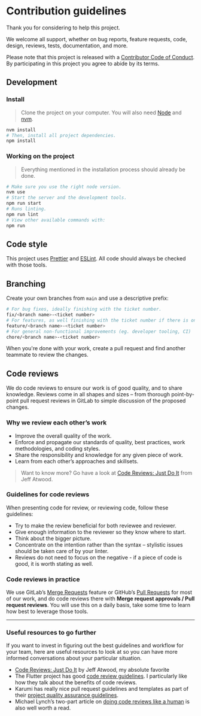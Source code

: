 # Contribution guidelines

Thank you for considering to help this project.

We welcome all support, whether on bug reports, feature requests, code, design, reviews, tests, documentation, and more.

Please note that this project is released with a [Contributor Code of Conduct](/docs/CODE_OF_CONDUCT.md). By participating in this project you agree to abide by its terms.

## Development

### Install

> Clone the project on your computer. You will also need [Node](https://nodejs.org) and [nvm](https://github.com/creationix/nvm).

```sh
nvm install
# Then, install all project dependencies.
npm install
```

### Working on the project

> Everything mentioned in the installation process should already be done.

```sh
# Make sure you use the right node version.
nvm use
# Start the server and the development tools.
npm run start
# Runs linting.
npm run lint
# View other available commands with:
npm run
```

## Code style

This project uses [Prettier](https://prettier.io/) and [ESLint](https://eslint.org/). All code should always be checked with those tools.

## Branching

Create your own branches from `main` and use a descriptive prefix:

```sh
# For bug fixes, ideally finishing with the ticket number.
fix/<branch name>-<ticket number>
# For features, as well finishing with the ticket number if there is one.
feature/<branch name>-<ticket number>
# For general non-functional improvements (eg. developer tooling, CI)
chore/<branch name>-<ticket number>
```

When you're done with your work, create a pull request and find another teammate to review the changes.

## Code reviews

We do code reviews to ensure our work is of good quality, and to share knowledge. Reviews come in all shapes and sizes – from thorough point-by-point pull request reviews in GitLab to simple discussion of the proposed changes.

### Why we review each other’s work

- Improve the overall quality of the work.
- Enforce and propagate our standards of quality, best practices, work methodologies, and coding styles.
- Share the responsibility and knowledge for any given piece of work.
- Learn from each other’s approaches and skillsets.

> Want to know more? Go have a look at [Code Reviews: Just Do It](https://blog.codinghorror.com/code-reviews-just-do-it/) from Jeff Atwood.

### Guidelines for code reviews

When presenting code for review, or reviewing code, follow these guidelines:

- Try to make the review beneficial for both reviewee and reviewer.
- Give enough information to the reviewer so they know where to start.
- Think about the bigger picture.
- Concentrate on the intention rather than the syntax – stylistic issues should be taken care of by your linter.
- Reviews do not need to focus on the negative - if a piece of code is good, it is worth stating as well.

### Code reviews in practice

We use GitLab’s [Merge Requests](https://docs.gitlab.com/ee/user/project/merge_requests/) feature or GitHub’s [Pull Requests](https://help.github.com/articles/requesting-a-pull-request-review/) for most of our work, and do code reviews there with **Merge request approvals / Pull request reviews**. You will use this on a daily basis, take some time to learn how best to leverage those tools.

---

### Useful resources to go further

If you want to invest in figuring out the best guidelines and workflow for your team, here are useful resources to look at so you can have more informed conversations about your particular situation.

- [Code Reviews: Just Do It](https://blog.codinghorror.com/code-reviews-just-do-it/) by Jeff Atwood, my absolute favorite
- The Flutter project has good [code review guidelines](https://flutter.io/design-principles/). I particularly like how they talk about the benefits of code reviews.
- Karumi has really nice pull request guidelines and templates as part of their [project quality assurance guidelines](https://github.com/Karumi/project-quality-assurance).
- Michael Lynch’s two-part article on [doing code reviews like a human](https://mtlynch.io/human-code-reviews-1/) is also well worth a read.
